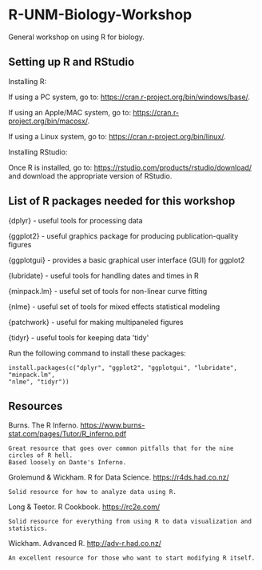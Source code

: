 # R-UNM-Biology-Workshop
General workshop on using R for biology.

## Setting up R and RStudio
Installing R:

If using a PC system, go to: https://cran.r-project.org/bin/windows/base/.

If using an Apple/MAC system, go to: https://cran.r-project.org/bin/macosx/.

If using a Linux system, go to: https://cran.r-project.org/bin/linux/.

Installing RStudio:

Once R is installed, go to: https://rstudio.com/products/rstudio/download/ and download the appropriate version of RStudio.

## List of R packages needed for this workshop
{dplyr} - useful tools for processing data

{ggplot2} - useful graphics package for producing publication-quality figures

{ggplotgui} - provides a basic graphical user interface (GUI) for ggplot2

{lubridate} - useful tools for handling dates and times in R

{minpack.lm} - useful set of tools for non-linear curve fitting

{nlme} - useful set of tools for mixed effects statistical modeling

{patchwork} - useful for making multipaneled figures

{tidyr} - useful tools for keeping data 'tidy'

Run the following command to install these packages:

    install.packages(c("dplyr", "ggplot2", "ggplotgui", "lubridate", "minpack.lm", 
    "nlme", "tidyr"))

## Resources
Burns. The R Inferno. https://www.burns-stat.com/pages/Tutor/R_inferno.pdf

    Great resource that goes over common pitfalls that for the nine circles of R hell.
    Based loosely on Dante's Inferno.

Grolemund & Wickham. R for Data Science. https://r4ds.had.co.nz/

    Solid resource for how to analyze data using R.

Long & Teetor. R Cookbook. https://rc2e.com/

    Solid resource for everything from using R to data visualization and statistics.


Wickham. Advanced R. http://adv-r.had.co.nz/

    An excellent resource for those who want to start modifying R itself.
